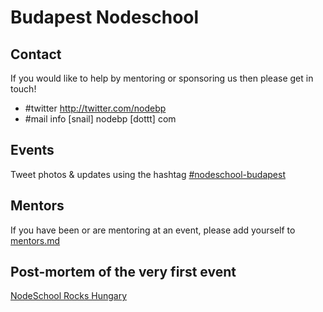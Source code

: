 # Budapest Nodeschool

## Contact

If you would like to help by mentoring or sponsoring us then please get in touch!

- #twitter http://twitter.com/nodebp
- #mail info [snail] nodebp [dottt] com

## Events

Tweet photos & updates using the hashtag [#nodeschool-budapest](https://twitter.com/search?q=nodeschool-budapest)

## Mentors
If you have been or are mentoring at an event, please add yourself to [mentors.md](https://github.com/nodeschool/budapest/blob/master/mentors.md)

## Post-mortem of the very first event

[NodeSchool Rocks Hungary](https://medium.com/javascript-and-the-server/4c17b07af319)
